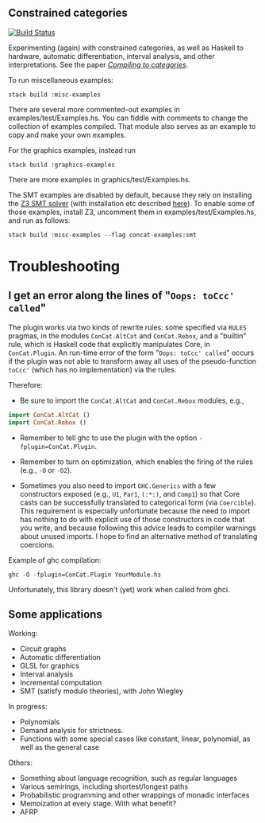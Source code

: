 ## Constrained categories

[![Build Status](https://travis-ci.org/conal/concat.svg?branch=master)](https://travis-ci.org/conal/concat)

Experimenting (again) with constrained categories, as well as Haskell to hardware, automatic differentiation, interval analysis, and other interpretations. See the paper [*Compiling to categories*](http://conal.net/papers/compiling-to-categories).

To run miscellaneous examples:

    stack build :misc-examples

There are several more commented-out examples in examples/test/Examples.hs.
You can fiddle with comments to change the collection of examples compiled.
That module also serves as an example to copy and make your own examples.

For the graphics examples, instead run

    stack build :graphics-examples

There are more examples in graphics/test/Examples.hs.

The SMT examples are disabled by default, because they rely on installing the [Z3 SMT solver](https://github.com/Z3Prover/z3) (with installation etc described [here](https://github.com/Z3Prover/z3/wiki)).
To enable some of those examples, install Z3, uncomment them in examples/test/Examples.hs, and run as follows:

    stack build :misc-examples --flag concat-examples:smt

# Troubleshooting

## I get an error along the lines of "`Oops: toCcc' called`"

The plugin works via two kinds of rewrite rules: some specified via `RULES` pragmas, in the modules `ConCat.AltCat` and `ConCat.Rebox`, and a "builtin" rule, which is Haskell code that explicitly manipulates Core, in `ConCat.Plugin`. An run-time error of the form "`Oops: toCcc' called`" occurs if the plugin was not able to transform away all uses of the pseudo-function `toCcc'` (which has no implementation) via the rules.

Therefore:

*   Be sure to import the `ConCat.AltCat` and `ConCat.Rebox` modules, e.g.,

``` haskell
import ConCat.AltCat ()
import ConCat.Rebox ()
```

*   Remember to tell ghc to use the plugin with the option `-fplugin=ConCat.Plugin`.

*   Remember to turn on optimization, which enables the firing of the rules (e.g., `-O` or `-O2`).

*   Sometimes you also need to import `GHC.Generics` with a few constructors exposed (e.g., `U1`, `Par1`, `(:*:)`, and `Comp1`) so that Core casts can be successfully translated to categorical form (via `Coercible`).
    This requirement is especially unfortunate because the need to import has nothing to do with explicit use of those constructors in code that you write, and because following this advice leads to compiler warnings about unused imports.
    I hope to find an alternative method of translating coercions.

Example of ghc compilation:

```
ghc -O -fplugin=ConCat.Plugin YourModule.hs
```

Unfortunately, this library doesn't (yet) work when called from ghci.

## Some applications

Working:

*   Circuit graphs
*   Automatic differentiation
*   GLSL for graphics
*   Interval analysis
*   Incremental computation
*   SMT (satisfy modulo theories), with John Wiegley

In progress:

*   Polynomials
*   Demand analysis for strictness.
*   Functions with some special cases like constant, linear, polynomial, as well as the general case

Others:

*   Something about language recognition, such as regular languages
*   Various semirings, including shortest/longest paths
*   Probabilistic programming and other wrappings of monadic interfaces
*   Memoization at every stage. With what benefit?
*   AFRP
